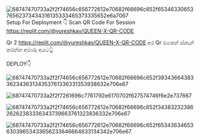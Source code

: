 ![68747470733a2f2f74656c656772612e70682f66696c652f6534633065376562373434316135333465373335652e6a7067](https://user-images.githubusercontent.com/115778204/218404073-bdf2dbfa-4d1d-46e2-b479-4f49774adc00.jpg)
Setup For Deployment 👇
Scan QR Code For Session
https://replit.com/@yureshkav/QUEEN-X-QR-CODE

Qr 2
https://replit.com/@yureshkav/QUEEN-X-QR-CODE
අර Qr එකෙන් ස්කැන් කරන්න අමාරු අයට👆

DEPLOY👇

![68747470733a2f2f74656c656772612e70682f66696c652f3934366438336234363134353761336331353938632e706e67](https://user-images.githubusercontent.com/115778204/218405003-ff4d498a-6dd2-465e-a82f-b2abed301baa.png)

![68747470733a2f2f7261696c7761792e6170702f627574746f6e2e737667](https://user-images.githubusercontent.com/115778204/218405073-8f67bc04-e7c7-4b46-8fd3-48067186fdb0.svg)

![68747470733a2f2f74656c656772612e70682f66696c652f3438323238626262383336343739663761323836332e706e67](https://user-images.githubusercontent.com/115778204/218405216-ddebfb03-1cee-4a08-8203-82c2cb567cbe.png)

![68747470733a2f2f74656c656772612e70682f66696c652f6534363465363039653433656233646664633134342e706e67](https://user-images.githubusercontent.com/115778204/218405262-ac41f3a3-4b8a-4023-a2fe-085bcd18e9bf.png)
